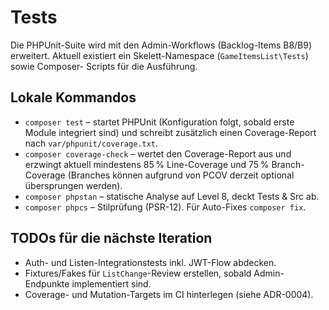 # Tests

Die PHPUnit-Suite wird mit den Admin-Workflows (Backlog-Items B8/B9) erweitert.
Aktuell existiert ein Skelett-Namespace (`GameItemsList\Tests`) sowie Composer-
Scripts für die Ausführung.

## Lokale Kommandos

- `composer test` – startet PHPUnit (Konfiguration folgt, sobald erste Module
  integriert sind) und schreibt zusätzlich einen Coverage-Report nach
  `var/phpunit/coverage.txt`.
- `composer coverage-check` – wertet den Coverage-Report aus und erzwingt
  aktuell mindestens 85 % Line-Coverage und 75 % Branch-Coverage (Branches
  können aufgrund von PCOV derzeit optional übersprungen werden).
- `composer phpstan` – statische Analyse auf Level 8, deckt Tests & Src ab.
- `composer phpcs` – Stilprüfung (PSR-12). Für Auto-Fixes `composer fix`.

## TODOs für die nächste Iteration

- Auth- und Listen-Integrationstests inkl. JWT-Flow abdecken.
- Fixtures/Fakes für `ListChange`-Review erstellen, sobald Admin-Endpunkte
  implementiert sind.
- Coverage- und Mutation-Targets im CI hinterlegen (siehe ADR-0004).
